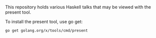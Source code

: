 This repository holds various Haskell talks that may be viewed with the present tool.

To install the present tool, use go get:

	go get golang.org/x/tools/cmd/present
